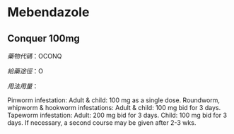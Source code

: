 # Mebendazole

## Conquer 100mg

*藥物代碼*：OCONQ

*給藥途徑*：O

*用法用量*：

Pinworm infestation: Adult & child: 100 mg as a single dose.
Roundworm, whipworm & hookworm infestations: Adult & child: 100 mg    bid for 3 days.
Tapeworm infestation:
   Adult: 200 mg bid for 3 days.
   Child: 100 mg bid for 3 days.
If necessary, a second course may be given after 2-3 wks.

